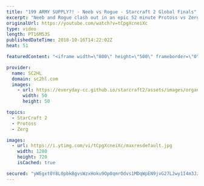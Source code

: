 ```yaml
---
title: "199 ARMY SUPPLY?! - Neeb vs Rogue - Starcraft 2 Global Finals"
excerpt: "Neeb and Rogue clash out in an epic 52 minute Protoss vs Zerg during the Starcraft 2 Global Finals (live this and next weekend!)  ► http://bit.ly/SC2HLsubscribe - SUBSCRIBE to SC2HL!    A 15 minute highlight reel from the hour long vod!     Thank you for watching our videos! Subscribe for more StarCraft"
originalUrl: https://youtube.com/watch?v=tCpgXcneiXc
type: video
length: PT16M53S
publishedDateTime: 2018-10-16T14:22:02Z
heat: 51

featuredContent: "<iframe width=\"800\" height=\"500\" frameborder=\"0\" src=\"https://www.youtube.com/embed/tCpgXcneiXc\" allow=\"accelerometer; autoplay; encrypted-media; gyroscope; picture-in-picture\" allowfullscreen></iframe>"

provider:
  name: SC2HL
  domain: sc2hl.com
  images:
    - url: https://everyday-cc.github.io/starcraft2/assets/images/organizations/sc2hl.com-50x50.jpg
      width: 50
      height: 50

topics:
  - StarCraft 2
  - Protoss
  - Zerg

images:
  - url: https://i.ytimg.com/vi/tCpgXcneiXc/maxresdefault.jpg
    width: 1280
    height: 720
    isCached: true

secured: "yWEgxt0Y8L0pbkBgvsWzxHoku9Op0qmrOdvs1MDqWpEN9jvG27L2wy1I4m3JzYSGGGuPj5AEfOY2regHXbIsr/UWdyz8HyJTEi6rC3x5bQqHFddOj4wGu4gG+FtCr2Jm29hFi8rGxZrp0q5MS3jmSYv3WS8ktzr5Wf1zSgqnY/jBRaiG9OLqkLGzydBo+SD/kVSsiBnoTTFaEIlKkaWsAe6DiC+XuCiEkfgWiR8QfP87fSLq34npHyWGAWJU/pnLmdZGDjvGqoMB3FaURWxT77VdDiS/ruEpI72imwnRt2/ux1CxJn+sSVaEW+I+J7EM0XYe7bBWzdpIBOk88/b5zWocj24D3MtTFfDNecdLbCyboJqjlkMt03tYZir+fh56YqPhQbaHmgeQOUwTABZF6giq3CvSiDosUjpqgPVQTUXzEeIeBFUuF73/yNs0hEXN;CsELAi+nvUoBABtGJE2Fpw=="
---
```


